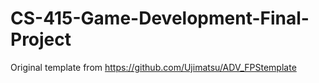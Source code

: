 # CS-415-Game-Development-Final-Project

 Original template from https://github.com/Ujimatsu/ADV_FPStemplate
